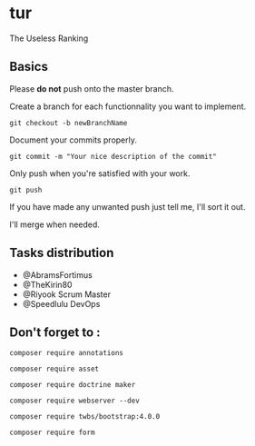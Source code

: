 # tur
The Useless Ranking

## Basics

Please **do not** push onto the master branch.

Create a branch for each functionnality you want to implement.

`git checkout -b newBranchName`

Document your commits properly.

`git commit -m "Your nice description of the commit"`

Only push when you're satisfied with your work.

`git push`

If you have made any unwanted push just tell me, I'll sort it out.

I'll merge when needed.

## Tasks distribution
* @AbramsFortimus
* @TheKirin80
* @Riyook Scrum Master
* @Speedlulu DevOps

## Don't forget to :

`composer require annotations`

`composer require asset`

`composer require doctrine maker`

`composer require webserver --dev`

`composer require twbs/bootstrap:4.0.0`

`composer require form`
